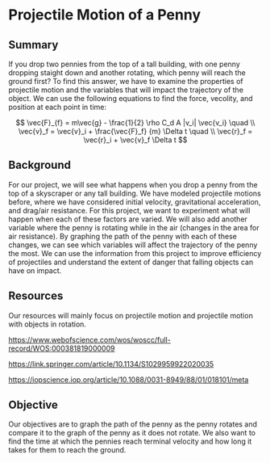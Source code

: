 # Projectile Motion of a Penny

## Summary

If you drop two pennies from the top of a tall building, with one penny dropping staight down and another rotating, which penny will reach the ground first? To find this answer, we have to examine the properties of projectile motion and the variables that will impact the trajectory of the object. We can use the following equations to find the force, vecolity, and position at each point in time:

$$
\vec{F}_{f} = m\vec{g} - \frac{1}{2} \rho C_d A |v_i| \vec{v_i}  \quad \\
\vec{v}_f = \vec{v}_i + \frac{\vec{F}_f} {m} \Delta t  \quad \\
\vec{r}_f = \vec{r}_i + \vec{v}_f \Delta t
$$


## Background

For our project, we will see what happens when you drop a penny from the top of a skyscraper or any tall building. We have modeled projectile motions before, where we have considered initial velocity, gravitational acceleration, and drag/air resistance. For this project, we want to experiment what will happen when each of these factors are varied. We will also add another variable where the penny is rotating while in the air (changes in the area for air resistance). By graphing the path of the penny with each of these changes, we can see which variables will affect the trajectory of the penny the most. We can use the information from this project to improve efficiency of projectiles and understand the extent of danger that falling objects can have on impact.



## Resources

Our resources will mainly focus on projectile motion and projectile motion with objects in rotation.

https://www.webofscience.com/wos/woscc/full-record/WOS:000381819000009 

https://link.springer.com/article/10.1134/S1029959922020035

https://iopscience.iop.org/article/10.1088/0031-8949/88/01/018101/meta


## Objective

Our objectives are to graph the path of the penny as the penny rotates and compare it to the graph of the penny as it does not rotate. We also want to find the time at which the pennies reach terminal velocity and how long it takes for them to reach the ground. 


